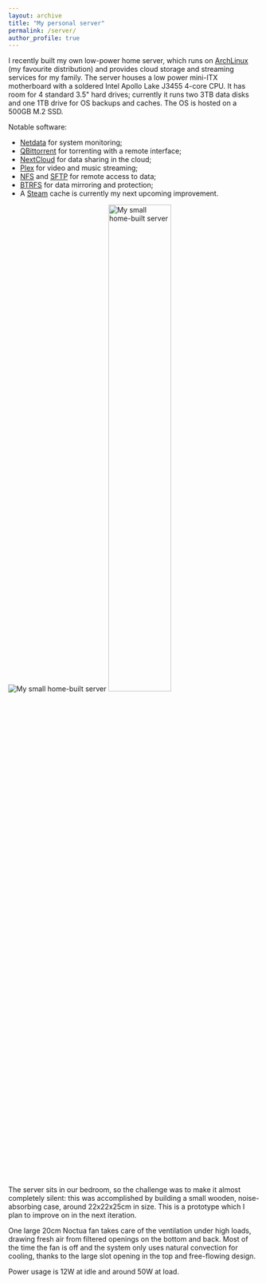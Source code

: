 ```yaml
---
layout: archive
title: "My personal server"
permalink: /server/
author_profile: true
---
```




I recently built my own low-power home server, which runs on [ArchLinux](www.archlinux.org) (my favourite distribution) and provides cloud storage and streaming services for my family.
The server houses a low power mini-ITX motherboard with a soldered Intel Apollo Lake J3455 4-core CPU.
It has room for 4 standard 3.5" hard drives; currently it runs two 3TB data disks and one 1TB drive for OS backups and caches.
The OS is hosted on a 500GB M.2 SSD.

Notable software:

- [Netdata](https://my-netdata.io/) for system monitoring;
- [QBittorrent](https://www.qbittorrent.org/) for torrenting with a remote interface;
- [NextCloud](https://nextcloud.com) for data sharing in the cloud;
- [Plex](https://www.plex.tv) for video and music streaming;
- [NFS](https://en.wikipedia.org/wiki/Network_File_System_(protocol)) and [SFTP](https://www.ssh.com/ssh/sftp/) for remote access to data;
- [BTRFS](https://en.wikipedia.org/wiki/Btrfs) for data mirroring and protection;
- A [Steam](https://store.steampowered.com) cache is currently my next upcoming improvement.

![My small home-built server](/img/server/serverino.JPG)
<img src="/img/server/serverino.JPG" style="width:50%;" title="My small home-built server">

The server sits in our bedroom, so the challenge was to make it almost completely silent: this was accomplished by building a small wooden, noise-absorbing case, around 22x22x25cm in size. This is a prototype which I plan to improve on in the next iteration.

One large 20cm Noctua fan takes care of the ventilation under high loads, drawing fresh air from filtered openings on the bottom and back. Most of the time the fan is off and the system only uses natural convection for cooling, thanks to the large slot opening in the top and free-flowing design.

Power usage is 12W at idle and around 50W at load.
